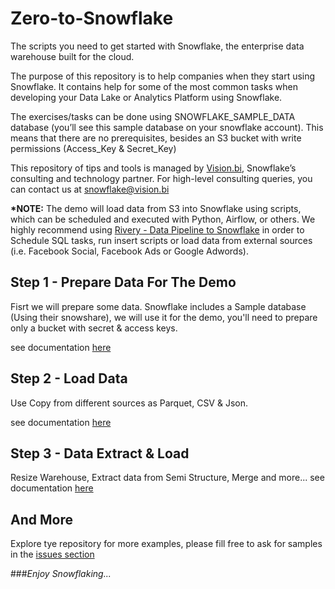 # Zero-to-Snowflake
The scripts you need to get started with Snowflake, the enterprise data warehouse built for the cloud. 

The purpose of this repository is to help companies when they start using Snowflake. It contains help for some of the most common tasks when developing your Data Lake or Analytics Platform using Snowflake.

The exercises/tasks can be done using SNOWFLAKE_SAMPLE_DATA database (you’ll see this sample database on your snowflake account). This means that there are no prerequisites, besides an S3 bucket with write permissions (Access_Key & Secret_Key)

This repository of tips and tools is managed by [Vision.bi](https://vision.bi), Snowflake’s consulting and technology partner. For high-level consulting queries, you can contact us at [snowflake@vision.bi](mailto:snowflake@vision.bi)

<b>*NOTE:</b> The demo will load data from S3 into Snowflake using scripts, which can be scheduled and executed with Python, Airflow, or others. We highly recommend using
 [Rivery - Data Pipeline to Snowflake](https://rivery.io/rivery-snowflake-empowering-businesses-to-build-a-fully-managed-data-pipeline/) in order to Schedule SQL tasks, run insert scripts or load data from external sources (i.e. Facebook Social, Facebook Ads or Google Adwords). 


## Step 1 - Prepare Data For The Demo
Fisrt we will prepare some data. Snowflake includes a Sample database (Using their snowshare), we will use it for the demo, you'll need to prepare only a bucket with secret & access keys.

see documentation [here](A-Tutorial/Step-1-Prepare-Data.MD)

## Step 2 - Load Data
Use Copy from different sources as Parquet, CSV & Json.

see documentation [here](A-Tutorial/Step-2-Loading-Data.MD)



## Step 3 - Data Extract & Load
Resize Warehouse, Extract data from Semi Structure, Merge and more...
see documentation [here](A-Tutorial/Step-3-data-extract-and-load.MD)

## And More
Explore tye repository for more examples, please fill free to ask for samples in the [issues section](https://github.com/Visionbi/Zero-to-Snowflake/issues)

###<i>Enjoy Snowflaking...</i>

